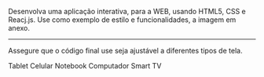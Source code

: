 Desenvolva uma aplicação interativa, para a WEB, usando HTML5, CSS e Reacj.js. Use como exemplo de estilo e funcionalidades, a imagem em anexo.

---

Assegure que o código final use seja ajustável a diferentes tipos de tela.

Tablet
Celular
Notebook
Computador
Smart TV
